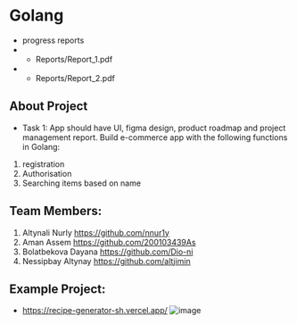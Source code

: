 # Golang

- progress reports
- - Reports/Report_1.pdf
- - Reports/Report_2.pdf


## About Project
- Task 1:
 App should have UI, figma design, product roadmap and project management report. Build e-commerce app with the following functions in Golang:
1) registration
2) Authorisation
3) Searching items based on name


## Team Members:
1. Altynali Nurly https://github.com/nnur1y
2. Aman Assem https://github.com/200103439As
3. Bolatbekova Dayana https://github.com/Dio-ni
4. Nessipbay Altynay https://github.com/altjimin

## Example Project:
- https://recipe-generator-sh.vercel.app/
![image](https://user-images.githubusercontent.com/82755151/218316077-ffbe830d-a359-45f8-ad46-9e5510e77cea.png)


